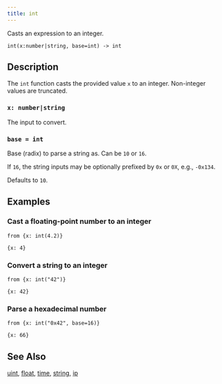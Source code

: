 ```yaml
---
title: int
---
```


Casts an expression to an integer.

```tql
int(x:number|string, base=int) -> int
```

## Description

The `int` function casts the provided value `x` to an integer. Non-integer
values are truncated.

### `x: number|string`

The input to convert.

### `base = int`

Base (radix) to parse a string as. Can be `10` or `16`.

If `16`, the string inputs may be optionally prefixed by `0x` or `0X`, e.g.,
`-0x134`.

Defaults to `10`.

## Examples

### Cast a floating-point number to an integer

```tql
from {x: int(4.2)}
```

```tql
{x: 4}
```

### Convert a string to an integer

```tql
from {x: int("42")}
```

```tql
{x: 42}
```

### Parse a hexadecimal number

```tql
from {x: int("0x42", base=16)}
```

```tql
{x: 66}
```

## See Also

[uint](uint), [float](float), [time](time), [string](string), [ip](ip)
